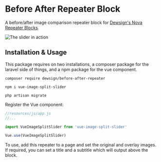 # Before After Repeater Block

A before/after image comparison repeater block for [Dewsign's Nova Repeater Blocks](https://github.com/dewsign/nova-repeater-blocks).

![The slider in action](./docs/vue-image-split-slider.gif)

## Installation & Usage

This package requires on two installations, a composer package for the laravel side of things, and a npm package for the vue component.

`composer require dewsign/before-after-repeater`

`npm i vue-image-split-slider`

`php artisan migrate`

Register the Vue component:
```javascript
//resources/js/app.js
//...

import VueImageSplitSlider from 'vue-image-split-slider'

Vue.use(VueImageSplitSlider)
```

To use, add this repeater to a page and set the original and overlay images. If required, you can set a title and a subtitle which will output above the block.
